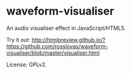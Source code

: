 # waveform-visualiser
An audio visualiser effect in JavaScript/HTML5.

Try it out: http://htmlpreview.github.io/?https://github.com/rosslovas/waveform-visualiser/blob/master/visualiser.html

License: GPLv2.
